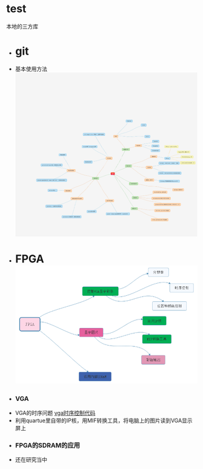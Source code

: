 # test
本地的三方库
*  # git
*  基本使用方法 ![git](git.jpg)
*  # FPGA![FPGA](FPGA.png)
*  ### VGA
*  VGA的时序问题 [vga时序控制代码](基于FPGA的VGA驱动代码.pdf)
*  利用quartue里自带的IP核，用MIF转换工具，将电脑上的图片读到VGA显示屏上
*  ### FPGA的SDRAM的应用
*  还在研究当中

 
